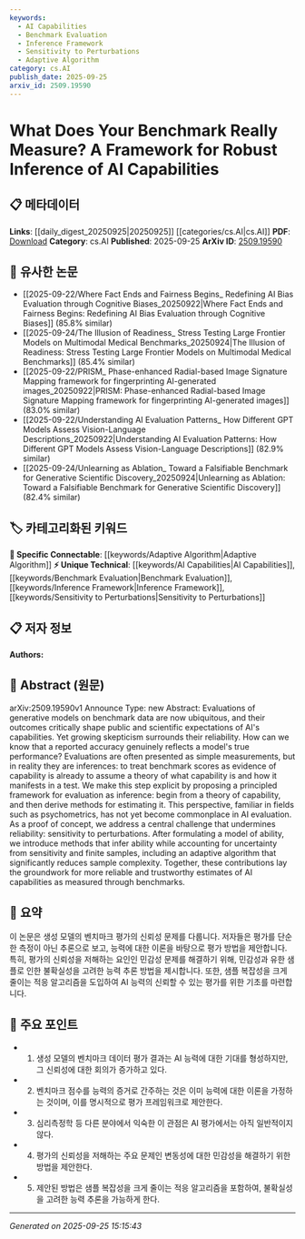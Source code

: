 ```yaml
---
keywords:
  - AI Capabilities
  - Benchmark Evaluation
  - Inference Framework
  - Sensitivity to Perturbations
  - Adaptive Algorithm
category: cs.AI
publish_date: 2025-09-25
arxiv_id: 2509.19590
---
```


<!-- KEYWORD_LINKING_METADATA:
{
  "processed_timestamp": "2025-09-25T15:15:43.973228",
  "vocabulary_version": "1.0",
  "selected_keywords": [
    "AI Capabilities",
    "Benchmark Evaluation",
    "Inference Framework",
    "Sensitivity to Perturbations",
    "Adaptive Algorithm"
  ],
  "rejected_keywords": [],
  "similarity_scores": {
    "AI Capabilities": 0.75,
    "Benchmark Evaluation": 0.77,
    "Inference Framework": 0.8,
    "Sensitivity to Perturbations": 0.78,
    "Adaptive Algorithm": 0.74
  },
  "extraction_method": "AI_prompt_based",
  "budget_applied": true,
  "candidates_json": {
    "candidates": [
      {
        "surface": "AI Capabilities",
        "canonical": "AI Capabilities",
        "aliases": [
          "Artificial Intelligence Capabilities"
        ],
        "category": "unique_technical",
        "rationale": "Central to the paper's theme, linking AI capabilities with evaluation methods enhances understanding of AI performance.",
        "novelty_score": 0.65,
        "connectivity_score": 0.7,
        "specificity_score": 0.8,
        "link_intent_score": 0.75
      },
      {
        "surface": "Benchmark Evaluation",
        "canonical": "Benchmark Evaluation",
        "aliases": [
          "Benchmark Testing",
          "Performance Benchmarking"
        ],
        "category": "unique_technical",
        "rationale": "Focuses on the evaluation process, which is crucial for assessing AI models and linking to performance metrics.",
        "novelty_score": 0.68,
        "connectivity_score": 0.72,
        "specificity_score": 0.78,
        "link_intent_score": 0.77
      },
      {
        "surface": "Inference Framework",
        "canonical": "Inference Framework",
        "aliases": [
          "Evaluation as Inference"
        ],
        "category": "unique_technical",
        "rationale": "Introduces a novel approach to AI evaluation, providing a basis for linking theoretical and practical evaluation methods.",
        "novelty_score": 0.7,
        "connectivity_score": 0.65,
        "specificity_score": 0.82,
        "link_intent_score": 0.8
      },
      {
        "surface": "Sensitivity to Perturbations",
        "canonical": "Sensitivity to Perturbations",
        "aliases": [
          "Perturbation Sensitivity"
        ],
        "category": "unique_technical",
        "rationale": "Addresses a key challenge in AI evaluation, linking robustness and reliability of AI models.",
        "novelty_score": 0.72,
        "connectivity_score": 0.68,
        "specificity_score": 0.79,
        "link_intent_score": 0.78
      },
      {
        "surface": "Adaptive Algorithm",
        "canonical": "Adaptive Algorithm",
        "aliases": [
          "Adaptive Method"
        ],
        "category": "specific_connectable",
        "rationale": "Highlights a method that improves evaluation efficiency, linking to advancements in AI testing methodologies.",
        "novelty_score": 0.6,
        "connectivity_score": 0.75,
        "specificity_score": 0.76,
        "link_intent_score": 0.74
      }
    ],
    "ban_list_suggestions": [
      "Evaluation",
      "Performance",
      "Model"
    ]
  },
  "decisions": [
    {
      "candidate_surface": "AI Capabilities",
      "resolved_canonical": "AI Capabilities",
      "decision": "linked",
      "scores": {
        "novelty": 0.65,
        "connectivity": 0.7,
        "specificity": 0.8,
        "link_intent": 0.75
      }
    },
    {
      "candidate_surface": "Benchmark Evaluation",
      "resolved_canonical": "Benchmark Evaluation",
      "decision": "linked",
      "scores": {
        "novelty": 0.68,
        "connectivity": 0.72,
        "specificity": 0.78,
        "link_intent": 0.77
      }
    },
    {
      "candidate_surface": "Inference Framework",
      "resolved_canonical": "Inference Framework",
      "decision": "linked",
      "scores": {
        "novelty": 0.7,
        "connectivity": 0.65,
        "specificity": 0.82,
        "link_intent": 0.8
      }
    },
    {
      "candidate_surface": "Sensitivity to Perturbations",
      "resolved_canonical": "Sensitivity to Perturbations",
      "decision": "linked",
      "scores": {
        "novelty": 0.72,
        "connectivity": 0.68,
        "specificity": 0.79,
        "link_intent": 0.78
      }
    },
    {
      "candidate_surface": "Adaptive Algorithm",
      "resolved_canonical": "Adaptive Algorithm",
      "decision": "linked",
      "scores": {
        "novelty": 0.6,
        "connectivity": 0.75,
        "specificity": 0.76,
        "link_intent": 0.74
      }
    }
  ]
}
-->

# What Does Your Benchmark Really Measure? A Framework for Robust Inference of AI Capabilities

## 📋 메타데이터

**Links**: [[daily_digest_20250925|20250925]] [[categories/cs.AI|cs.AI]]
**PDF**: [Download](https://arxiv.org/pdf/2509.19590.pdf)
**Category**: cs.AI
**Published**: 2025-09-25
**ArXiv ID**: [2509.19590](https://arxiv.org/abs/2509.19590)

## 🔗 유사한 논문
- [[2025-09-22/Where Fact Ends and Fairness Begins_ Redefining AI Bias Evaluation through Cognitive Biases_20250922|Where Fact Ends and Fairness Begins: Redefining AI Bias Evaluation through Cognitive Biases]] (85.8% similar)
- [[2025-09-24/The Illusion of Readiness_ Stress Testing Large Frontier Models on Multimodal Medical Benchmarks_20250924|The Illusion of Readiness: Stress Testing Large Frontier Models on Multimodal Medical Benchmarks]] (85.4% similar)
- [[2025-09-22/PRISM_ Phase-enhanced Radial-based Image Signature Mapping framework for fingerprinting AI-generated images_20250922|PRISM: Phase-enhanced Radial-based Image Signature Mapping framework for fingerprinting AI-generated images]] (83.0% similar)
- [[2025-09-22/Understanding AI Evaluation Patterns_ How Different GPT Models Assess Vision-Language Descriptions_20250922|Understanding AI Evaluation Patterns: How Different GPT Models Assess Vision-Language Descriptions]] (82.9% similar)
- [[2025-09-24/Unlearning as Ablation_ Toward a Falsifiable Benchmark for Generative Scientific Discovery_20250924|Unlearning as Ablation: Toward a Falsifiable Benchmark for Generative Scientific Discovery]] (82.4% similar)

## 🏷️ 카테고리화된 키워드
**🔗 Specific Connectable**: [[keywords/Adaptive Algorithm|Adaptive Algorithm]]
**⚡ Unique Technical**: [[keywords/AI Capabilities|AI Capabilities]], [[keywords/Benchmark Evaluation|Benchmark Evaluation]], [[keywords/Inference Framework|Inference Framework]], [[keywords/Sensitivity to Perturbations|Sensitivity to Perturbations]]

## 📋 저자 정보

**Authors:** 

## 📄 Abstract (원문)

arXiv:2509.19590v1 Announce Type: new 
Abstract: Evaluations of generative models on benchmark data are now ubiquitous, and their outcomes critically shape public and scientific expectations of AI's capabilities. Yet growing skepticism surrounds their reliability. How can we know that a reported accuracy genuinely reflects a model's true performance? Evaluations are often presented as simple measurements, but in reality they are inferences: to treat benchmark scores as evidence of capability is already to assume a theory of what capability is and how it manifests in a test. We make this step explicit by proposing a principled framework for evaluation as inference: begin from a theory of capability, and then derive methods for estimating it. This perspective, familiar in fields such as psychometrics, has not yet become commonplace in AI evaluation. As a proof of concept, we address a central challenge that undermines reliability: sensitivity to perturbations. After formulating a model of ability, we introduce methods that infer ability while accounting for uncertainty from sensitivity and finite samples, including an adaptive algorithm that significantly reduces sample complexity. Together, these contributions lay the groundwork for more reliable and trustworthy estimates of AI capabilities as measured through benchmarks.

## 📝 요약

이 논문은 생성 모델의 벤치마크 평가의 신뢰성 문제를 다룹니다. 저자들은 평가를 단순한 측정이 아닌 추론으로 보고, 능력에 대한 이론을 바탕으로 평가 방법을 제안합니다. 특히, 평가의 신뢰성을 저해하는 요인인 민감성 문제를 해결하기 위해, 민감성과 유한 샘플로 인한 불확실성을 고려한 능력 추론 방법을 제시합니다. 또한, 샘플 복잡성을 크게 줄이는 적응 알고리즘을 도입하여 AI 능력의 신뢰할 수 있는 평가를 위한 기초를 마련합니다.

## 🎯 주요 포인트

- 1. 생성 모델의 벤치마크 데이터 평가 결과는 AI 능력에 대한 기대를 형성하지만, 그 신뢰성에 대한 회의가 증가하고 있다.
- 2. 벤치마크 점수를 능력의 증거로 간주하는 것은 이미 능력에 대한 이론을 가정하는 것이며, 이를 명시적으로 평가 프레임워크로 제안한다.
- 3. 심리측정학 등 다른 분야에서 익숙한 이 관점은 AI 평가에서는 아직 일반적이지 않다.
- 4. 평가의 신뢰성을 저해하는 주요 문제인 변동성에 대한 민감성을 해결하기 위한 방법을 제안한다.
- 5. 제안된 방법은 샘플 복잡성을 크게 줄이는 적응 알고리즘을 포함하여, 불확실성을 고려한 능력 추론을 가능하게 한다.


---

*Generated on 2025-09-25 15:15:43*